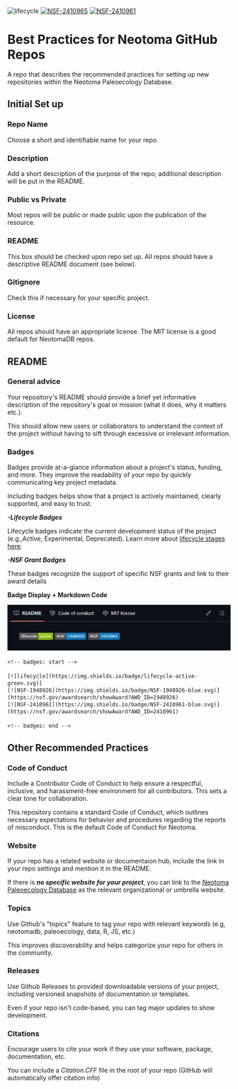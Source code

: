 <!-- badges: start -->

![lifecycle](https://img.shields.io/badge/lifecycle-active-green.svg)
[![NSF-2410965](https://img.shields.io/badge/NSF-2410965-blue.svg)](https://www.nsf.gov/awardsearch/showAward?AWD_ID=2410965&HistoricalAwards=false)
[![NSF-2410961](https://img.shields.io/badge/NSF-2410961-blue.svg)](https://www.nsf.gov/awardsearch/showAward?AWD_ID=2410961&HistoricalAwards=false)

<!-- badges: end -->

# Best Practices for Neotoma GitHub Repos
A repo that describes the recommended practices for setting up new repositories within the Neotoma Paleoecology Database.

## Initial Set up

### Repo Name
Choose a short and identifiable name for your repo.

### Description
Add a short description of the purpose of the repo; additional description will be put in the README.

### Public vs Private
Most repos will be public or made public upon the publication of the resource.

### README
This box should be checked upon repo set up. All repos should have a descriptive README document (see below).

### Gitignore
Check this if necessary for your specific project.

### License
All repos should have an appropriate license. The MIT license is a good default for NeotomaDB repos.

## README
### General advice
Your repository's README should provide a brief yet informative description of the repository's goal or mission (what it does, why it matters etc.).


This should allow new users or collaborators to understand the context of the project without having to sift through excessive or irrelevant information. 
### Badges
Badges provide at-a-glance information about a project's status, funding, and more. They improve the readability of your repo by quickly communicating key project metadata.

Including badges helps show that a project is actively maintained, clearly supported, and easy to trust.

***-Lifecycle Badges*** 

Lifecycle badges indicate the current development status of the project (e.g.,Active, Experimental, Deprecated).
Learn more about [lifecycle stages here](https://lifecycle.r-lib.org/articles/stages.html).

***-NSF Grant Badges***

These badges recognize the support of specific NSF grants and link to their award details

**Badge Display + Markdown Code**

![Badge Display](Example-badge-image.png)


```
<!-- badges: start -->

[![lifecycle](https://img.shields.io/badge/lifecycle-active-green.svg)]
[![NSF-1948926](https://img.shields.io/badge/NSF-1948926-blue.svg)](https://nsf.gov/awardsearch/showAward?AWD_ID=1948926)
[![NSF-2410961](https://img.shields.io/badge/NSF-2410961-blue.svg)](https://nsf.gov/awardsearch/showAward?AWD_ID=2410961)

<!-- badges: end -->
```

## Other Recommended Practices
### Code of Conduct
Include a Contributor Code of Conduct to help ensure a respectful, inclusive, and harassment-free environment for all contributors. This sets a clear tone for collaboration. 


This repository contains a standard Code of Conduct, which outlines necessary expectations for behavior and procedures regarding the reports of misconduct. This is the default Code of Conduct for Neotoma. 
### Website
If your repo has a related website or documentaion hub, include the link in your repo settings and mention it in the README.

If there is ***no specific website for your project***, you can link to the [Neotoma Paleoecology Database](https://www.neotomadb.org) as the relevant organizational or umbrella website.
### Topics
Use Github's "topics" feature to tag your repo with relevant keywords (e.g, neotomadb, paleoecology, data, R, JS, etc.)


This improves discoverability and helps categorize your repo for others in the community.
### Releases
Use Github Releases to provided downloadable versions of your project, including versioned snapshots of documentation or templates.


Even if your repo isn't code-based, you can tag major updates to show development. 
### Citations
Encourage users to cite your work if they use your software, package, documentation, etc.


You can include a *Citation.CFF* file in the root of your repo (GitHub will automatically offer citation info)